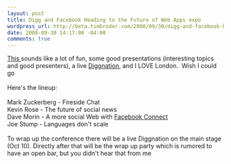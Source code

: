 ```yaml
--- 
layout: post
title: Digg and Facebook Heading to the Future of Web Apps expo
wordpress_url: http://beta.timbroder.com/2008/09/30/digg-and-facebook-heading-to-the-future-of-web-apps-expo/
date: 2008-09-30 14:17:00 -04:00
comments: true
---
```

<a href="http://developers.facebook.com/news.php?blog=1&amp;story=157">This </a>sounds like a lot of fun, some good presentations (interesting topics and good presenters), a live <a href="http://revision3.com/diggnation/">Diggnation</a>, and I LOVE London.&nbsp; Wish I could go<br />
<br />
Here's the lineup: <br />
<br />
Mark Zuckerberg - Fireside Chat<br />
Kevin Rose - The future of social news<br />
Dave Morin - A more social Web with <a href="http://developers.facebook.com/connect.php" target="_blank">Facebook Connect</a><br />
Joe Stump - Languages don't scale<br />
<br />
To wrap up the conference there will be a live Diggnation on the main stage (Oct 10). Directly after that will be the wrap up party which is rumored to have an open bar, but you didn't hear that from me
